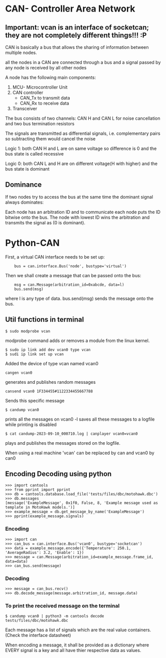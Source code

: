 # CAN- Controller Area Network

## Important: vcan is an interface of socketcan; they are not completely different things!!! :P
CAN is basically a bus that allows the sharing of information between multiple nodes.

all the nodes in a CAN are connected through a bus and a signal passed by any node is received by all other nodes

A node has the following main components:
<ol>
    <li>MCU- Microcontroller Unit</li>
    <li>CAN controller
        <ul>
            <li>CAN_Tx to transmit data</li>
            <li>CAN_Rx to receive data</li>
        </ul>
    <li>Transceiver</li>
</ol>

The bus consists of two channels: CAN H and CAN L for noise cancellation and two bus termination resistors

The signals are transmitted as differential signals, i.e. complementary pairs so subtracting them would cancel the noise

Logic 1: both CAN H and L are on same voltage so difference is 0 and the bus state is called recessive

Logic 0: both CAN L and H are on different voltage(H with higher) and the bus state is dominant

## Dominance
If two nodes try to access the bus at the same time the dominant signal always dominates:

Each node has an arbitration ID and to communicate each node puts the ID bitwise onto the bus. The node with lowest ID wins the arbitration and transmits the signal as (0 is dominant).

# Python-CAN
First, a virtual CAN interface needs to be set up:
```
    bus = can.interface.Bus('node', bustype='virtual')
```

Then we shall create a message that can be passed onto the bus:

```
    msg = can.Message(arbitration_id=0xabcde, data=l)
    bus.send(msg)
```
where l is any type of data.
bus.send(msg) sends the message onto the bus.




## Util functions in terminal
```
$ sudo modprobe vcan
```
modprobe command adds or removes a module from the linux kernel.

```
$ sudo ip link add dev vcan0 type vcan
$ sudi ip link set up vcan
```
Added the device of type vcan named vcan0

```
cangen vcan0
```
generates and publishes random messages

```
cansend vcan0 1F334455#1122334455667788
```
Sends this specific message

```
$ candump vcan0
```
prints all the messages on vcan0
-l saves all these messages to a logfile while printing is disabled

```
$ cat candump-2023-09-10_000710.log | canplayer vcan0=vcan0
```
plays and publishes the messages stored on the logfile.

When using a real machine 'vcan' can be replaced by can and vcan0 by can0


## Encoding Decoding using python
```
>>> import cantools
>>> from pprint import pprint
>>> db = cantools.database.load_file('tests/files/dbc/motohawk.dbc')
>>> db.messages
[message('ExampleMessage', 0x1f0, False, 8, 'Example message used as template in MotoHawk models.')]
>>> example_message = db.get_message_by_name('ExampleMessage')
>>> pprint(example_message.signals)
```

### Encoding
```
>>> import can
>>> can_bus = can.interface.Bus('vcan0', bustype='socketcan')
>>> data = example_message.encode({'Temperature': 250.1, 'AverageRadius': 3.2, 'Enable': 1})
>>> message = can.Message(arbitration_id=example_message.frame_id, data=data)
>>> can_bus.send(message)
```

### Decoding
```
>>> message = can_bus.recv()
>>> db.decode_message(message.arbitration_id, message.data)
```

### To print the received message on the terminal
```
$ candump vcan0 | python3 -m cantools decode tests/files/dbc/motohawk.dbc
```


Each message has a list of signals which are the real value containers. (Check the interface datasheet)

When encoding a message, it shall be provided as a dictionary where EVERY signal is a key and all have thier respective data as values.
